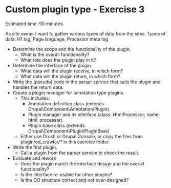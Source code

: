 # Custom plugin type - Exercise 3
Estimated time: 90 minutes.

As site owner I want to gather various types of data from the sites.
Types of data: H1 tag, Page language, Processor meta tag

- Determine the scope and the functionality of the plugin.
  - What is the overall functionality?
  - What role does the plugin play in it?
- Determine the interface of the plugin.
  - What data will the plugin receive, in which form?
  - What data will the plugin return, in which form?
- Write the (pseudo) code in the parser service that calls the plugin and handles the return data.
- Create a plugin manager for annotation type plugins. 
  - This includes:
    - Annotation definition class (extends Drupal\Component\Annotation\Plugin).
    - Plugin manager and its interface (class: HtmlProcessor;
      name: html_processor).
    - Plugin base class (extends Drupal\Component\Plugin\PluginBase)
  - Either use Drush or Drupal Console, or copy the files from plugin/od_crawler/* in this exercise folder.
- Write the first plugin.
  - Call a plugin from the parser service to check the result.
- Evaluate and rework
  - Does the plugin match the interface design and the overall functionality?
  - Is the interface re-usable for other plugins?
  - Is the OO structure correct and not over-designed?
